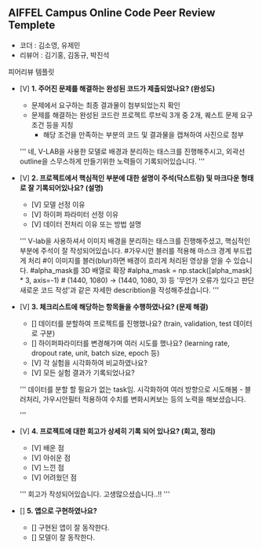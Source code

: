 ## AIFFEL Campus Online Code Peer Review Templete
- 코더 : 김소영, 유제민
- 리뷰어 : 김기홍, 김동규, 박진석
<aside>
피어리뷰 템플릿

- [V]  **1. 주어진 문제를 해결하는 완성된 코드가 제출되었나요? (완성도)**
    - 문제에서 요구하는 최종 결과물이 첨부되었는지 확인
    - 문제를 해결하는 완성된 코드란 프로젝트 루브릭 3개 중 2개, 
    퀘스트 문제 요구조건 등을 지칭
        - 해당 조건을 만족하는 부분의 코드 및 결과물을 캡쳐하여 사진으로 첨부

    '''
    네, V-LAB을 사용한 모델로 배경과 분리하는 태스크를 진행해주시고,
    외곽선 outline을 스무스하게 만들기위한 노력들이 기록되어있습니다.
    '''

- [V]  **2. 프로젝트에서 핵심적인 부분에 대한 설명이 주석(닥스트링) 및 마크다운 형태로 잘 기록되어있나요? (설명)**
    - [V]  모델 선정 이유 
    - [V]  하이퍼 파라미터 선정 이유
    - [V]  데이터 전처리 이유 또는 방법 설명

    ''' 
    V-lab을 사용하셔서 이미지 배경을 분리하는 태스크를 진행해주셨고, 핵심적인 부분에 주석이 잘 작성되어있습니다.
    #가우시안 블러를 적용해 마스크 경계 부드럽게 처리
    #이 이미지를 블러(blur)하면 배경이 흐리게 처리된 영상을 얻을 수 있습니다.
    #alpha_mask를 3D 배열로 확장
    #alpha_mask = np.stack([alpha_mask] * 3, axis=-1)  # (1440, 1080) -> (1440, 1080, 3) 등
    '무언가 오류가 있다고 판단 새로운 코드 작성'과 같은 자세한 describtion을 작성해주셨습니다.
    '''

- [V]  **3. 체크리스트에 해당하는 항목들을 수행하였나요? (문제 해결)**
    - []  데이터를 분할하여 프로젝트를 진행했나요? (train, validation, test 데이터로 구분) 
    - []  하이퍼파라미터를 변경해가며 여러 시도를 했나요? (learning rate, dropout rate, unit, batch size, epoch 등)
    - [V]  각 실험을 시각화하여 비교하였나요?
    - [V]  모든 실험 결과가 기록되었나요?

    '''
    데이터를 분할 할 필요가 없는 task임. 
    시각화하여 여러 방향으로 시도해봄 - 블러처리, 가우시안필터 적용하여 수치를 변화시켜보는 등의 노력을 해보셨습니다.
    
    '''

- [V]  **4. 프로젝트에 대한 회고가 상세히 기록 되어 있나요? (회고, 정리)**
    - [V]  배운 점
    - [V]  아쉬운 점
    - [V]  느낀 점
    - [V]  어려웠던 점

    '''
    회고가 작성되어있습니다. 고생많으셨습니다..!! 
    '''

- []  **5.  앱으로 구현하였나요?**
    - []  구현된 앱이 잘 동작한다.
    - []  모델이 잘 동작한다.
</aside>
